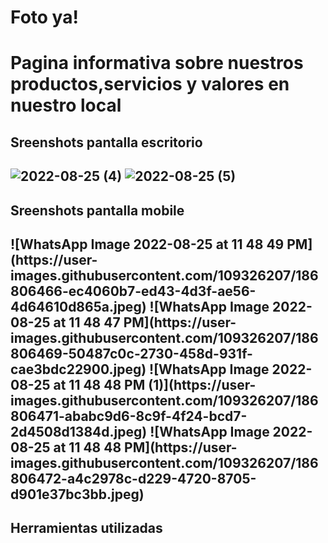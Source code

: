  <h1> Foto ya!<h1>

<p>Pagina informativa sobre nuestros productos,servicios y valores en nuestro local<p>

<h2> Sreenshots pantalla escritorio<h2>


![2022-08-25 (4)](https://user-images.githubusercontent.com/109326207/186806214-c0bc6af9-0bfd-4e5b-9767-44276abadb8e.png)
![2022-08-25 (5)](https://user-images.githubusercontent.com/109326207/186806223-8e6f5c17-7854-4690-883f-aa1425ad3873.png)

<h2> Sreenshots pantalla mobile<h2>
![WhatsApp Image 2022-08-25 at 11 48 49 PM](https://user-images.githubusercontent.com/109326207/186806466-ec4060b7-ed43-4d3f-ae56-4d64610d865a.jpeg)
![WhatsApp Image 2022-08-25 at 11 48 47 PM](https://user-images.githubusercontent.com/109326207/186806469-50487c0c-2730-458d-931f-cae3bdc22900.jpeg)
![WhatsApp Image 2022-08-25 at 11 48 48 PM (1)](https://user-images.githubusercontent.com/109326207/186806471-ababc9d6-8c9f-4f24-bcd7-2d4508d1384d.jpeg)
![WhatsApp Image 2022-08-25 at 11 48 48 PM](https://user-images.githubusercontent.com/109326207/186806472-a4c2978c-d229-4720-8705-d901e37bc3bb.jpeg)

<h2> Herramientas utilizadas<h2>
